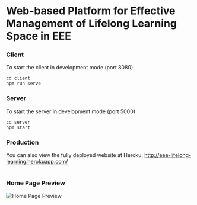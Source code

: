 # Web-based Platform for Effective Management of Lifelong Learning Space in EEE

### Client
To start the client in development mode (port 8080)
```
cd client
npm run serve
```

### Server
To start the server in development mode (port 5000)
```
cd server
npm start
```

### Production
You can also view the fully deployed website at Heroku: http://eee-lifelong-learning.herokuapp.com/<br/><br/>

### Home Page Preview
![Home Page Preview](/preview.png)
